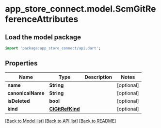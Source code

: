 # app_store_connect.model.ScmGitReferenceAttributes

## Load the model package
```dart
import 'package:app_store_connect/api.dart';
```

## Properties
Name | Type | Description | Notes
------------ | ------------- | ------------- | -------------
**name** | **String** |  | [optional] 
**canonicalName** | **String** |  | [optional] 
**isDeleted** | **bool** |  | [optional] 
**kind** | [**CiGitRefKind**](CiGitRefKind.md) |  | [optional] 

[[Back to Model list]](../README.md#documentation-for-models) [[Back to API list]](../README.md#documentation-for-api-endpoints) [[Back to README]](../README.md)


